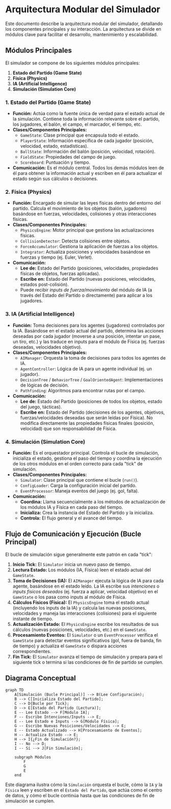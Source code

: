 # Arquitectura Modular del Simulador

Este documento describe la arquitectura modular del simulador, detallando los componentes principales y su interacción. La arquitectura se divide en módulos clave para facilitar el desarrollo, mantenimiento y escalabilidad.

## Módulos Principales

El simulador se compone de los siguientes módulos principales:

1.  **Estado del Partido (Game State)**
2.  **Física (Physics)**
3.  **IA (Artificial Intelligence)**
4.  **Simulación (Simulation Core)**

### 1. Estado del Partido (Game State)

*   **Función:** Actúa como la fuente única de verdad para el estado actual de la simulación. Contiene toda la información relevante sobre el partido, los jugadores, el balón, el campo, el marcador, el tiempo, etc.
*   **Clases/Componentes Principales:**
    *   `GameState`: Clase principal que encapsula todo el estado.
    *   `PlayerState`: Información específica de cada jugador (posición, velocidad, estado, estadísticas).
    *   `BallState`: Información del balón (posición, velocidad, rotación).
    *   `FieldState`: Propiedades del campo de juego.
    *   `Scoreboard`: Puntuación y tiempo.
*   **Comunicación:** Es el módulo central. Todos los demás módulos leen de él para obtener la información actual y escriben en él para actualizar el estado según sus cálculos o decisiones.

### 2. Física (Physics)

*   **Función:** Encargado de simular las leyes físicas dentro del entorno del partido. Calcula el movimiento de los objetos (balón, jugadores) basándose en fuerzas, velocidades, colisiones y otras interacciones físicas.
*   **Clases/Componentes Principales:**
    *   `PhysicsEngine`: Motor principal que gestiona las actualizaciones físicas.
    *   `CollisionDetector`: Detecta colisiones entre objetos.
    *   `ForceAccumulator`: Gestiona la aplicación de fuerzas a los objetos.
    *   `Integrator`: Actualiza posiciones y velocidades basándose en fuerzas y tiempo (ej. Euler, Verlet).
*   **Comunicación:**
    *   **Lee de:** Estado del Partido (posiciones, velocidades, propiedades físicas de objetos, fuerzas aplicadas).
    *   **Escribe en:** Estado del Partido (nuevas posiciones, velocidades, estados post-colisión).
    *   Puede recibir *inputs de fuerza/movimiento* del módulo de IA (a través del Estado del Partido o directamente) para aplicar a los jugadores.

### 3. IA (Artificial Intelligence)

*   **Función:** Toma decisiones para los agentes (jugadores) controlados por la IA. Basándose en el estado actual del partido, determina las acciones deseadas por cada jugador (moverse a una posición, intentar un pase, un tiro, etc.) y las traduce en inputs para el módulo de Física (ej. fuerzas deseadas, velocidades objetivo).
*   **Clases/Componentes Principales:**
    *   `AIManager`: Orquesta la toma de decisiones para todos los agentes de IA.
    *   `AgentController`: Lógica de IA para un agente individual (ej. un jugador).
    *   `DecisionTree` / `BehaviorTree` / `GoalOrientedAgent`: Implementaciones de lógicas de decisión.
    *   `Pathfinding`: Algoritmos para encontrar rutas por el campo.
*   **Comunicación:**
    *   **Lee de:** Estado del Partido (posiciones de todos los objetos, estado del juego, tácticas).
    *   **Escribe en:** Estado del Partido (decisiones de los agentes, objetivos, fuerzas/velocidades deseadas que serán leídas por Física). No modifica directamente las propiedades físicas finales (posición, velocidad) que son responsabilidad de Física.

### 4. Simulación (Simulation Core)

*   **Función:** Es el orquestador principal. Controla el bucle de simulación, inicializa el estado, gestiona el paso del tiempo y coordina la ejecución de los otros módulos en el orden correcto para cada "tick" de simulación.
*   **Clases/Componentes Principales:**
    *   `Simulator`: Clase principal que contiene el bucle (`run()`).
    *   `ConfigLoader`: Carga la configuración inicial del partido.
    *   `EventProcessor`: Maneja eventos del juego (ej. gol, falta).
*   **Comunicación:**
    *   **Coordina:** Llama secuencialmente a los métodos de actualización de los módulos IA y Física en cada paso del tiempo.
    *   **Inicializa:** Crea la instancia del Estado del Partido y la inicializa.
    *   **Controla:** El flujo general y el avance del tiempo.

## Flujo de Comunicación y Ejecución (Bucle Principal)

El bucle de simulación sigue generalmente este patrón en cada "tick":

1.  **Inicio Tick:** El `Simulator` inicia un nuevo paso de tiempo.
2.  **Lectura Estado:** Los módulos (IA, Física) leen el estado actual del `GameState`.
3.  **Toma de Decisiones (IA):** El `AIManager` ejecuta la lógica de IA para cada agente, basándose en el estado leído. La IA escribe sus *intenciones* o *inputs físicos deseados* (ej. fuerza a aplicar, velocidad objetivo) en el `GameState` o los pasa como inputs al módulo de Física.
4.  **Cálculos Físicos (Física):** El `PhysicsEngine` toma el estado actual (incluyendo los inputs de la IA) y calcula las nuevas posiciones, velocidades y maneja las interacciones (colisiones) para el siguiente instante de tiempo.
5.  **Actualización Estado:** El `PhysicsEngine` escribe los resultados de sus cálculos (nuevas posiciones, velocidades, etc.) en el `GameState`.
6.  **Procesamiento Eventos:** El `Simulator` o un `EventProcessor` verifica el `GameState` para detectar eventos significativos (gol, fuera de banda, fin de tiempo) y actualiza el `GameState` o dispara acciones correspondientes.
7.  **Fin Tick:** El `Simulator` avanza el tiempo de simulación y prepara para el siguiente tick o termina si las condiciones de fin de partido se cumplen.

## Diagrama Conceptual

```mermaid
graph TD
    A[Simulación (Bucle Principal)] --> B(Lee Configuración);
    B --> C[Inicializa Estado del Partido];
    C --> D{Bucle por Tick};
    D --> E[Estado del Partido (Lectura)];
    E -- Lee Estado --> F[Módulo IA];
    F -- Escribe Intenciones/Inputs --> E;
    E -- Lee Estado e Inputs --> G[Módulo Física];
    G -- Escribe Nuevas Posiciones/Velocidades --> E;
    E -- Estado Actualizado --> H[Procesamiento de Eventos];
    H -- Actualiza Estado --> E;
    H --> I{¿Fin de Simulación?};
    I -- No --> D;
    I -- Sí --> J[Fin Simulación];

    subgraph Módulos
        F
        G
        E
    end
```

Este diagrama ilustra cómo la `Simulación` orquesta el bucle, cómo la `IA` y la `Física` leen y escriben en el `Estado del Partido`, que actúa como el centro de datos, y cómo el bucle continúa hasta que las condiciones de fin de simulación se cumplen.